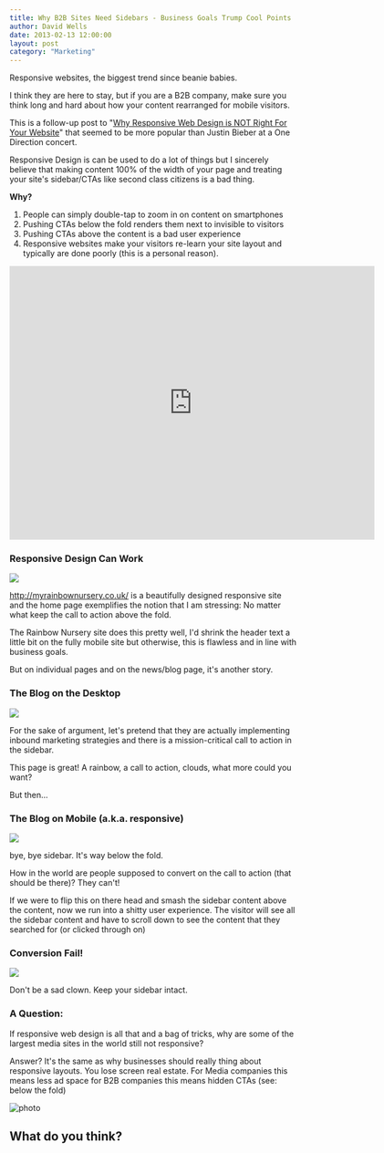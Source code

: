 ```yaml
---
title: Why B2B Sites Need Sidebars - Business Goals Trump Cool Points
author: David Wells
date: 2013-02-13 12:00:00
layout: post
category: "Marketing"
---
```


Responsive websites, the biggest trend since beanie babies.

I think they are here to stay, but if you are a B2B company, make sure you think long and hard about how your content rearranged for mobile visitors.

This is a follow-up post to "[Why Responsive Web Design is NOT Right For Your Website](http://inboundly.wpengine.com/why-responsive-web-design-is-not-right-for-your-website/)" that seemed to be more popular than Justin Bieber at a One Direction concert.

Responsive Design is can be used to do a lot of things but I sincerely believe that making content 100% of the width of your page and treating your site's sidebar/CTAs like second class citizens is a bad thing.

**Why?**

1.  People can simply double-tap to zoom in on content on smartphones
2.  Pushing CTAs below the fold renders them next to invisible to visitors
3.  Pushing CTAs above the content is a bad user experience
4.  Responsive websites make your visitors re-learn your site layout and typically are done poorly (this is a personal reason).

<iframe src="http://www.youtube.com/embed/zIFLdHbZjhc" width="640" height="480" frameborder="0" allowfullscreen="allowfullscreen"></iframe>

### Responsive Design Can Work

<img src="https://inboundnow.com/wp-content/uploads/2013/02/A_Solid_Homepage_Example.png" />

http://myrainbownursery.co.uk/ is a beautifully designed responsive site and the home page exemplifies the notion that I am stressing: No matter what keep the call to action above the fold.

The Rainbow Nursery site does this pretty well, I'd shrink the header text a little bit on the fully mobile site but otherwise, this is flawless and in line with business goals.

But on individual pages and on the news/blog page, it's another story.

### The Blog on the Desktop

<img src="https://inboundnow.com/wp-content/uploads/2013/02/The_Blog_on_the_Desktop.png"  />


For the sake of argument, let's pretend that they are actually implementing inbound marketing strategies and there is a mission-critical call to action in the sidebar.

This page is great! A rainbow, a call to action, clouds, what more could you want?

But then...

### The Blog on Mobile (a.k.a. responsive)

<img src="https://inboundnow.com/wp-content/uploads/2013/02/The_Blog_on_Mobile__a.k.a._responsive_.png" />

bye, bye sidebar. It's way below the fold.

How in the world are people supposed to convert on the call to action (that should be there)? They can't!

If we were to flip this on there head and smash the sidebar content above the content, now we run into a shitty user experience. The visitor will see all the sidebar content and have to scroll down to see the content that they searched for (or clicked through on)

### Conversion Fail!

<img src="https://inboundnow.com/wp-content/uploads/2013/02/Conversion_Fail_.png" />

Don't be a sad clown. Keep your sidebar intact.

### A Question:

If responsive web design is all that and a bag of tricks, why are some of the largest media sites in the world still not responsive?

Answer? It's the same as why businesses should really thing about responsive layouts. You lose screen real estate. For Media companies this means less ad space for B2B companies this means hidden CTAs (see: below the fold)

![photo](https://inboundnow.com/wp-content/uploads/2013/02/photo.png)

## What do you think?

